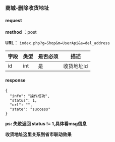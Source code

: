 ### 商城-删除收货地址



#### request

 **method** ：post
 
 **URL**： `index.php?g=Shop&m=UserApi&a=del_address`
 

 
字段 | 类型|是否必须|描述
---|---|---|---|
id | int|是|收货地址id|

#### response

```
{
  "info": "操作成功",
  "status": 1,
  "url": "",
  "state": "success"
}
```

**ps: 失败返回 status != 1,具体看msg信息**


**收货地址这里关系到省市联动效果**